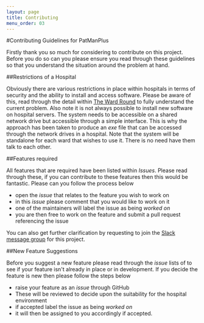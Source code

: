 ```yaml
---
layout: page
title: Contributing
menu_order: 03
---
```


#Contributing Guidelines for PatManPlus

Firstly thank you so much for considering to contribute on this project. Before you do so can you please ensure you read through these guidelines so that you understand the situation around the problem at hand.


##Restrictions of a Hospital

Obviously there are various restrictions in place within hospitals in terms of security and the ability to install and access software. Please be aware of this, read through the detail within <a href="The Ward Round.md">The Ward Round</a> to fully understand the current problem. Also note it is not always possible to install new software on hospital servers. The system needs to be accessible on a shared network drive but accessible through a simple interface. This is why the approach has been taken to produce an _exe_ file that can be accessed through the network drives in a hospital. Note that the system will be standalone for each ward that wishes to use it. There is no need have them talk to each other.

##Features required

All features that are required have been listed within _Issues_. Please read through these, if you can contribute to these features then this would be fantastic. Please can you follow the process below

- open the _issue_ that relates to the feature you wish to work on
- in this _issue_ please comment that you would like to work on it
- one of the maintainers will label the issue as being _worked on_
- you are then free to work on the feature and submit a pull request referencing the issue

You can also get further clarification by requesting to join the <a href="https://patmanplus.slack.com/messages/general/">Slack message group</a> for this project.

##New Feature Suggestions

Before you suggest a new feature please read through the _issue_ lists of to see if your feature isn't already in place or in development. If you decide the feature is new then please follow the steps below

- raise your feature as an _issue_ through GitHub
- These will be reviewed to decide upon the suitability for the hospital environment
- if accepted label the issue as being _worked on_
- it will then be assigned to you accordingly if accepted.

